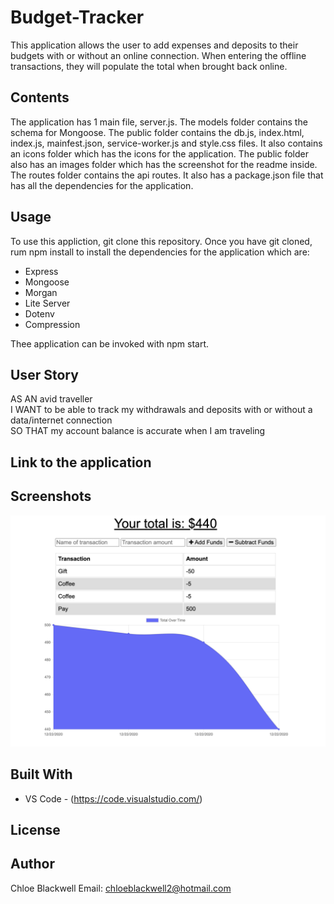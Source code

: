 # Budget-Tracker

This application allows the user to add expenses and deposits to their budgets with or without an online connection. When entering the offline transactions, they will populate the total when brought back online.

## Contents

The application has 1 main file, server.js. The models folder contains the schema for Mongoose. The public folder contains the db.js, index.html, index.js, mainfest.json, service-worker.js and style.css files. It also contains an icons folder which has the icons for the application. The public folder also has an images folder which has the screenshot for the readme inside. The routes folder contains the api routes. It also has a package.json file that has all the dependencies for the application.

## Usage

To use this appliction, git clone this repository. Once you have git cloned, rum npm install to install the dependencies for the application which are:

- Express
- Mongoose
- Morgan
- Lite Server
- Dotenv
- Compression

Thee application can be invoked with npm start.

## User Story

AS AN avid traveller<br>
I WANT to be able to track my withdrawals and deposits with or without a data/internet connection<br>
SO THAT my account balance is accurate when I am traveling

## Link to the application

## Screenshots

<img src="public/images/Budget.png">

## Built With

- VS Code - (https://code.visualstudio.com/)

## License

## Author

Chloe Blackwell
Email: chloeblackwell2@hotmail.com
